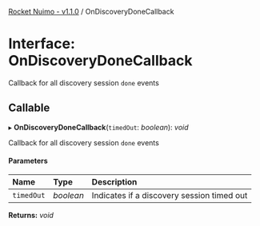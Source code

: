 [Rocket Nuimo - v1.1.0](../README.md) / OnDiscoveryDoneCallback

# Interface: OnDiscoveryDoneCallback

Callback for all discovery session `done` events

## Callable

▸ **OnDiscoveryDoneCallback**(`timedOut`: *boolean*): *void*

Callback for all discovery session `done` events

#### Parameters

| Name | Type | Description |
| :------ | :------ | :------ |
| `timedOut` | *boolean* | Indicates if a discovery session timed out |

**Returns:** *void*
